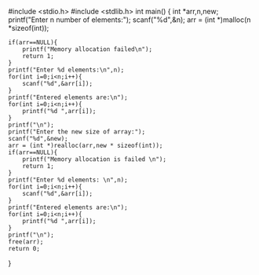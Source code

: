 #include <stdio.h>
#include <stdlib.h>
int main() {
    int *arr,n,new;
    printf("Enter n number of elements:");
    scanf("%d",&n);
    arr = (int *)malloc(n *sizeof(int));
    
    if(arr==NULL){
        printf("Memory allocation failed\n");
        return 1;
    }
    printf("Enter %d elements:\n",n);
    for(int i=0;i<n;i++){
        scanf("%d",&arr[i]);
    }
    printf("Entered elements are:\n");
    for(int i=0;i<n;i++){
        printf("%d ",arr[i]);
    }
    printf("\n");
    printf("Enter the new size of array:");
    scanf("%d",&new);
    arr = (int *)realloc(arr,new * sizeof(int));
    if(arr==NULL){
        printf("Memory allocation is failed \n");
        return 1;
    }
    printf("Enter %d elements: \n",n);
    for(int i=0;i<n;i++){
        scanf("%d",&arr[i]);
    }
    printf("Entered elements are:\n");
    for(int i=0;i<n;i++){
        printf("%d ",arr[i]);
    }
    printf("\n");
    free(arr);
    return 0;
    
}
